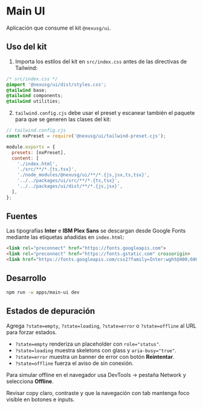 # Main UI

Aplicación que consume el kit `@nexusg/ui`.

## Uso del kit

1. Importa los estilos del kit en `src/index.css` antes de las directivas de Tailwind:

```css
/* src/index.css */
@import '@nexusg/ui/dist/styles.css';
@tailwind base;
@tailwind components;
@tailwind utilities;
```

2. `tailwind.config.cjs` debe usar el preset y escanear también el paquete para que se generen las clases del kit:

```js
// tailwind.config.cjs
const nxPreset = require('@nexusg/ui/tailwind-preset.cjs');

module.exports = {
  presets: [nxPreset],
  content: [
    './index.html',
    './src/**/*.{ts,tsx}',
    './node_modules/@nexusg/ui/**/*.{js,jsx,ts,tsx}',
    '../../packages/ui/src/**/*.{ts,tsx}',
    '../../packages/ui/dist/**/*.{js,jsx}',
  ],
};
```

## Fuentes

Las tipografías **Inter** e **IBM Plex Sans** se descargan desde Google Fonts mediante las etiquetas añadidas en `index.html`:

```html
<link rel="preconnect" href="https://fonts.googleapis.com">
<link rel="preconnect" href="https://fonts.gstatic.com" crossorigin>
<link href="https://fonts.googleapis.com/css2?family=Inter:wght@400;600&family=IBM+Plex+Sans:wght@400;600&display=swap" rel="stylesheet">
```

<!-- Ejemplo para alojar las fuentes localmente:
<link rel="stylesheet" href="/fonts/inter.css">
<link rel="stylesheet" href="/fonts/ibm-plex-sans.css">
-->

## Desarrollo

```bash
npm run -w apps/main-ui dev
```

## Estados de depuración

Agrega `?state=empty`, `?state=loading`, `?state=error` o `?state=offline` al URL para forzar estados.

- `?state=empty` renderiza un placeholder con `role="status"`.
- `?state=loading` muestra skeletons con glass y `aria-busy="true"`.
- `?state=error` muestra un banner de error con botón **Reintentar**.
- `?state=offline` fuerza el aviso de sin conexión.

Para simular offline en el navegador usa DevTools → pestaña Network y selecciona **Offline**.

Revisar copy claro, contraste y que la navegación con tab mantenga foco visible en botones e inputs.

